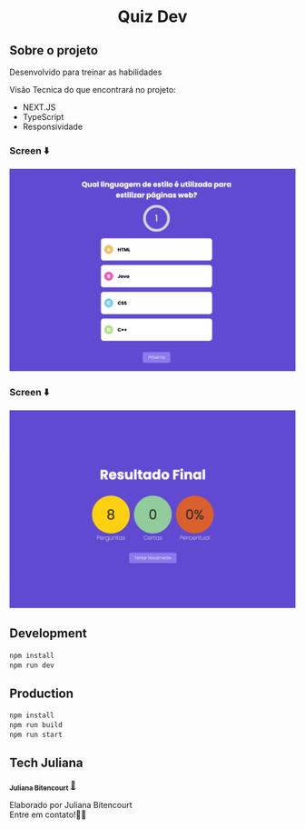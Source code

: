 <h1 align="center">
Quiz Dev

## Sobre o projeto
Desenvolvido para treinar as habilidades

Visão Tecnica do que encontrará no projeto:
- NEXT.JS
- TypeScript
- Responsividade

### Screen ⬇️
<img src="https://raw.githubusercontent.com/techjuliana/quiztech/main/design/1.png" >


### Screen ⬇️
<img src="https://raw.githubusercontent.com/techjuliana/quiztech/main/design/2.png" >


## Development

```bash
npm install
npm run dev
```
## Production
```bash
npm install
npm run build
npm run start
```

## Tech Juliana

<a href="https://www.linkedin.com/in/techjuliana">
 <sub><b>Juliana Bitencourt</b></sub></a>  <a href="https://www.linkedin.com/in/techjuliana" title="LinkedIn">🚀</a>

Elaborado por Juliana Bitencourt
<br> Entre em contato!👋🏽 </br>
